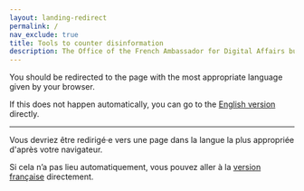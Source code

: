 ```yaml
---
layout: landing-redirect
permalink: /
nav_exclude: true
title: Tools to counter disinformation
description: The Office of the French Ambassador for Digital Affairs builds tools to counter information manipulations that aim to disrupt social cohesion and electoral processes.
---
```


You should be redirected to the page with the most appropriate language given by your browser.

If this does not happen automatically, you can go to the [English version](/en) directly.

- - -

Vous devriez être redirigé‧e vers une page dans la langue la plus appropriée d'après votre navigateur.

Si cela n’a pas lieu automatiquement, vous pouvez aller à la [version française](/fr) directement.
